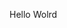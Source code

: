Hello Wolrd





































































































































































































































































































































































































































































































































































































































































































































































































































































































































































































































































































































































































































































































































































































































































































































































































































































































































































































































































































































































































































































































































































































































































































































































































































































































































































































































































































































































































































































































































































































































































































































































































































































































































































































































































































































































































































































































































































































































































































































































































































































































































































































































































































































































































































































































































































































































































































































































































































































































































































































































































































